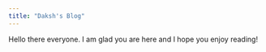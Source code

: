 ```yaml
---
title: "Daksh's Blog"
---
```


Hello there everyone. I am glad you are here and I hope you enjoy reading!
